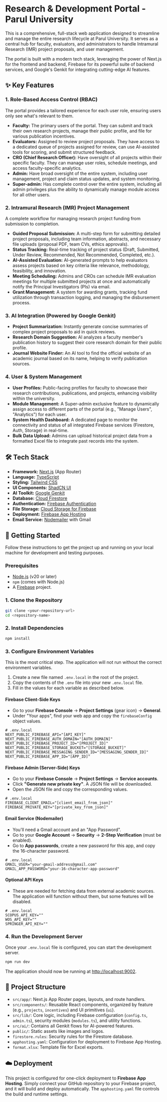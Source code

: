 # Research & Development Portal - Parul University

This is a comprehensive, full-stack web application designed to streamline and manage the entire research lifecycle at Parul University. It serves as a central hub for faculty, evaluators, and administrators to handle Intramural Research (IMR) project proposals, and user management.

The portal is built with a modern tech stack, leveraging the power of Next.js for the frontend and backend, Firebase for its powerful suite of backend services, and Google's Genkit for integrating cutting-edge AI features.

## ✨ Key Features

### 1. Role-Based Access Control (RBAC)
The portal provides a tailored experience for each user role, ensuring users only see what's relevant to them.
-   **Faculty:** The primary users of the portal. They can submit and track their own research projects, manage their public profile, and file for various publication incentives.
-   **Evaluators:** Assigned to review project proposals. They have access to a dedicated queue of projects assigned for review, can use AI-assisted tools for scoring, and submit structured feedback.
-   **CRO (Chief Research Officer):** Have oversight of all projects within their specific faculty. They can manage user roles, schedule meetings, and access faculty-specific analytics.
-   **Admin:** Have broad oversight of the entire system, including user management, project and claim status updates, and system monitoring.
-   **Super-admin:** Has complete control over the entire system, including all admin privileges plus the ability to dynamically manage module access for all other users.

### 2. Intramural Research (IMR) Project Management
A complete workflow for managing research project funding from submission to completion.
-   **Guided Proposal Submission:** A multi-step form for submitting detailed project proposals, including team information, abstracts, and necessary file uploads (proposal PDF, team CVs, ethics approvals).
-   **Status Tracking:** Real-time tracking of project status (Draft, Submitted, Under Review, Recommended, Not Recommended, Completed, etc.).
-   **AI-Assisted Evaluation:** AI-generated prompts to help evaluators assess projects based on key criteria like relevance, methodology, feasibility, and innovation.
-   **Meeting Scheduling:** Admins and CROs can schedule IMR evaluation meetings for multiple submitted projects at once and automatically notify the Principal Investigators (PIs) via email.
-   **Grant Management:** A system for awarding grants, tracking fund utilization through transaction logging, and managing the disbursement process.

### 3. AI Integration (Powered by Google Genkit)
-   **Project Summarization:** Instantly generate concise summaries of complex project proposals to aid in quick reviews.
-   **Research Domain Suggestion:** AI analyzes a faculty member's publication history to suggest their core research domain for their public profile.
-   **Journal Website Finder:** An AI tool to find the official website of an academic journal based on its name, helping to verify publication sources.

### 4. User & System Management
-   **User Profiles:** Public-facing profiles for faculty to showcase their research contributions, publications, and projects, enhancing visibility within the university.
-   **Module Management:** A Super-admin exclusive feature to dynamically assign access to different parts of the portal (e.g., "Manage Users", "Analytics") for each user.
-   **System Health Dashboard:** A dedicated page to monitor the connectivity and status of all integrated Firebase services (Firestore, Auth, Storage) in real-time.
-   **Bulk Data Upload:** Admins can upload historical project data from a formatted Excel file to integrate past records into the system.

## 🛠️ Tech Stack

-   **Framework:** [Next.js](https://nextjs.org/) (App Router)
-   **Language:** [TypeScript](https://www.typescriptlang.org/)
-   **Styling:** [Tailwind CSS](https://tailwindcss.com/)
-   **UI Components:** [ShadCN UI](https://ui.shadcn.com/)
-   **AI Toolkit:** [Google Genkit](https://firebase.google.com/docs/genkit)
-   **Database:** [Cloud Firestore](https://firebase.google.com/docs/firestore)
-   **Authentication:** [Firebase Authentication](https://firebase.google.com/docs/auth)
-   **File Storage:** [Cloud Storage for Firebase](https://firebase.google.com/docs/storage)
-   **Deployment:** [Firebase App Hosting](https://firebase.google.com/docs/hosting)
-   **Email Service:** [Nodemailer](https://nodemailer.com/) with Gmail

## 🚀 Getting Started

Follow these instructions to get the project up and running on your local machine for development and testing purposes.

### Prerequisites

-   [Node.js](https://nodejs.org/) (v20 or later)
-   `npm` (comes with Node.js)
-   A [Firebase](https://firebase.google.com/) project.

### 1. Clone the Repository

```bash
git clone <your-repository-url>
cd <repository-name>
```

### 2. Install Dependencies

```bash
npm install
```

### 3. Configure Environment Variables

This is the most critical step. The application will not run without the correct environment variables.

1.  Create a new file named `.env.local` in the root of the project.
2.  Copy the contents of the `.env` file into your new `.env.local` file.
3.  Fill in the values for each variable as described below.

#### Firebase Client-Side Keys
-   Go to your **Firebase Console** -> **Project Settings** (gear icon) -> **General**.
-   Under "Your apps", find your web app and copy the `firebaseConfig` object values.

```env
# .env.local
NEXT_PUBLIC_FIREBASE_API="[API_KEY]"
NEXT_PUBLIC_FIREBASE_AUTH_DOMAIN="[AUTH_DOMAIN]"
NEXT_PUBLIC_FIREBASE_PROJECT_ID="[PROJECT_ID]"
NEXT_PUBLIC_FIREBASE_STORAGE_BUCKET="[STORAGE_BUCKET]"
NEXT_PUBLIC_FIREBASE_MESSAGING_SENDER_ID="[MESSAGING_SENDER_ID]"
NEXT_PUBLIC_FIREBASE_APP_ID="[APP_ID]"
```

#### Firebase Admin (Server-Side) Keys
-   Go to your **Firebase Console** -> **Project Settings** -> **Service accounts**.
-   Click **"Generate new private key"**. A JSON file will be downloaded.
-   Open the JSON file and copy the corresponding values.

```env
# .env.local
FIREBASE_CLIENT_EMAIL="[client_email_from_json]"
FIREBASE_PRIVATE_KEY="[private_key_from_json]"
```

#### Email Service (Nodemailer)
-   You'll need a Gmail account and an "App Password".
-   Go to your **Google Account** -> **Security** -> **2-Step Verification** (must be enabled).
-   Go to **App passwords**, create a new password for this app, and copy the 16-character password.

```env
# .env.local
GMAIL_USER="your-gmail-address@gmail.com"
GMAIL_APP_PASSWORD="your-16-character-app-password"
```

#### Optional API Keys
-   These are needed for fetching data from external academic sources. The application will function without them, but some features will be disabled.

```env
# .env.local
SCOPUS_API_KEY=""
WOS_API_KEY=""
SPRINGER_API_KEY=""
```

### 4. Run the Development Server

Once your `.env.local` file is configured, you can start the development server.

```bash
npm run dev
```

The application should now be running at [http://localhost:9002](http://localhost:9002).

## 📁 Project Structure

-   `src/app/`: Next.js App Router pages, layouts, and route handlers.
-   `src/components/`: Reusable React components, organized by feature (e.g., `projects`, `incentives`) and UI primitives (`ui`).
-   `src/lib/`: Core logic, including Firebase configuration (`config.ts`, `admin.ts`), security modules (`modules.ts`), and utility functions.
-   `src/ai/`: Contains all Genkit flows for AI-powered features.
-   `public/`: Static assets like images and logos.
-   `firestore.rules`: Security rules for the Firestore database.
-   `apphosting.yaml`: Configuration for deployment to Firebase App Hosting.
-   `format.xlsx`: Template file for Excel exports.

## ☁️ Deployment

This project is configured for one-click deployment to **Firebase App Hosting**. Simply connect your GitHub repository to your Firebase project, and it will build and deploy automatically. The `apphosting.yaml` file controls the build and runtime settings.
